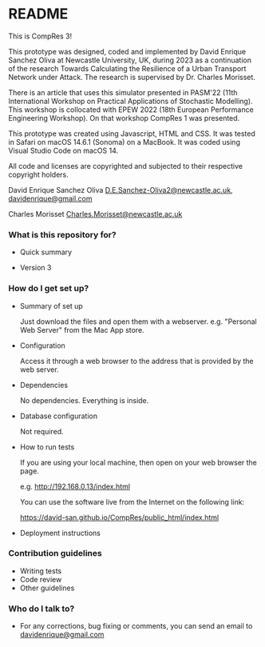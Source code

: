 # README #

This is CompRes 3!

 This prototype was designed, coded and implemented by David Enrique Sanchez Oliva at Newcastle University, UK, during 2023 as a continuation of the research Towards Calculating the Resilience of a Urban Transport Network under Attack. The research is supervised by Dr. Charles Morisset.

There is an article that uses this simulator presented in PASM'22 (11th International Workshop on Practical Applications of Stochastic Modelling). This workshop is collocated with EPEW 2022 (18th European Performance Engineering Workshop). On that workshop CompRes 1 was presented.

This prototype was created using Javascript, HTML and CSS. It was tested in Safari on macOS 14.6.1 (Sonoma) on a MacBook. It was coded using Visual Studio Code on macOS 14.

All code and licenses are copyrighted and subjected to their respective copyright holders.

David Enrique Sanchez Oliva
D.E.Sanchez-Oliva2@newcastle.ac.uk, davidenrique@gmail.com

Charles Morisset
Charles.Morisset@newcastle.ac.uk



### What is this repository for? ###

* Quick summary


* Version 3


### How do I get set up? ###

* Summary of set up

  Just download the files and open them with a webserver. e.g. "Personal Web Server" from the Mac App store.

* Configuration

  Access it through a web browser to the address that is provided by the web server.

* Dependencies

  No dependencies. Everything is inside.

* Database configuration

  Not required.

* How to run tests

  If you are using your local machine, then open on your web browser the page. 

  e.g. http://192.168.0.13/index.html

  You can use the software live from the Internet on the following link:

  https://david-san.github.io/CompRes/public_html/index.html

* Deployment instructions

### Contribution guidelines ###

* Writing tests
* Code review
* Other guidelines

### Who do I talk to? ###

* For any corrections, bug fixing or comments, you can send an email to davidenrique@gmail.com